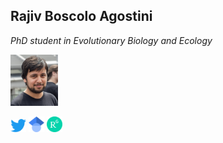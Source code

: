 <html>
<body>

<h2>Rajiv Boscolo Agostini</h2>

<p><i>PhD student in Evolutionary Biology and Ecology</i></p>

<p><img src="321678B2-723C-4F32-A93E-58E566760543.jpeg" alt="Photo" style="width:15%;margin-right:15px;"></p>
<a href="https://twitter.com/Rajiv94_"><img src="Logo_of_Twitter.png", width="5%"></a>
<a href="https://scholar.google.com/citations?user=Z1vQ4lEAAAAJ&hl=it"><img src="Google_Scholar_logo.png", width="5%"></a>
<a href="https://www.researchgate.net/profile/Rajiv-Boscolo-Agostini"><img src="ResearchGate_icon.png", width="5%"></a>
</body>
</html>
